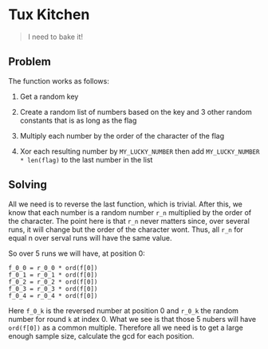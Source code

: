 # Tux Kitchen

>I need to bake it!

## Problem

The function works as follows:

1) Get a random key

2) Create a random list of numbers based on the key and 3 other random constants that is as long as the flag

3) Multiply each number by the order of the character of the flag

4) Xor each resulting number by ```MY_LUCKY_NUMBER``` then add ```MY_LUCKY_NUMBER * len(flag)``` to the last number in the list

## Solving

All we need is to reverse the last function, which is trivial. After this, we know that each number is a random number ```r_n``` multiplied by the order of the character. The point here is that ```r_n``` never matters since, over several runs, it will change but the order of the character wont. Thus, all ```r_n``` for equal n over serval runs will have the same value.

So over 5 runs we will have, at position 0:

```
f_0_0 = r_0_0 * ord(f[0])
f_0_1 = r_0_1 * ord(f[0])
f_0_2 = r_0_2 * ord(f[0])
f_0_3 = r_0_3 * ord(f[0])
f_0_4 = r_0_4 * ord(f[0])
```

Here ```f_0_k``` is the reversed number at position 0 and ```r_0_k``` the random number for round ```k``` at index 0. What we see is that those 5 nubers will have ```ord(f[0])``` as a common multiple. Therefore all we need is to get a large enough sample size, calculate the gcd for each position.

